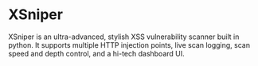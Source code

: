 # XSniper
XSniper is an ultra-advanced, stylish XSS vulnerability scanner built in python.   It supports multiple HTTP injection points, live scan logging, scan speed and depth control, and a hi-tech dashboard UI.
